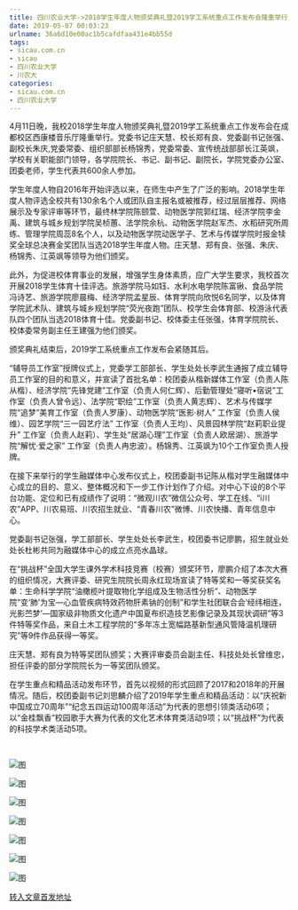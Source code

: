 ```yaml
---
title: 四川农业大学->2018学生年度人物颁奖典礼暨2019学工系统重点工作发布会隆重举行 | sicau.com.cn
date: 2019-05-07 00:03:23
urlname: 36a6d10e00ac1b5cafdfaa431e4bb55d
tags: 
- sicau.com.cn
- sicau
- 四川农业大学
- 川农大
categories:
- sicau.com.cn
- 四川农业大学
---
```


4月11日晚，我校2018学生年度人物颁奖典礼暨2019学工系统重点工作发布会在成都校区西康楼音乐厅隆重举行。党委书记庄天慧、校长郑有良、党委副书记张强、副校长朱庆,党委常委、组织部部长杨锦秀，党委常委、宣传统战部部长江英飒，学校有关职能部门领导，各学院院长、书记、副书记、副院长，学院党委办公室、团委老师，学生代表共600余人参加。

学生年度人物自2016年开始评选以来，在师生中产生了广泛的影响。2018学生年度人物评选全校共有130余名个人或团队自主报名或被推荐，经过层层推荐、网络展示及专家评审等环节，最终林学院陈颐萱、动物医学院郭红瑞、经济学院李金禹、建筑与城乡规划学院吴桢蕙、法学院余杭、动物医学院赵军杰、水稻研究所周练、管理学院周蕊8名个人，以及动物医学院动医学子、艺术与传媒学院时报金犊奖全球总决赛金奖团队当选2018学生年度人物。庄天慧、郑有良、张强、朱庆、杨锦秀、江英飒等领导为他们颁奖。

此外，为促进校体育事业的发展，增强学生身体素质，应广大学生要求，我校首次开展2018学生体育十佳评选。旅游学院马如钰、水利水电学院陈富锹、食品学院冯诗艺、旅游学院廖晨梅、经济学院孟星辰、体育学院向欣悦6名同学，以及体育学院武术队、建筑与城乡规划学院“荧光夜跑”团队、校学生会体育部、校游泳代表队四个团队当选2018体育十佳。党委副书记、校体委主任张强，体育学院院长、校体委常务副主任王建强为他们颁奖。

颁奖典礼结束后，2019学工系统重点工作发布会紧随其后。

“辅导员工作室”授牌仪式上，党委学工部部长、学生处处长李武生通报了成立辅导员工作室的目的和意义，并宣读了首批名单：校团委从楷新媒体工作室（负责人陈从楷）、经济学院“先锋党建”工作室（负责人何仁辉）、后勤管理处“寝听•宿说”工作室（负责人曾令远）、法学院“职绘”工作室（负责人黄志辉）、艺术与传媒学院“追梦”美育工作室（负责人罗康）、动物医学院“医影·树人” 工作室（负责人侯维）、园艺学院“三一园艺疗法” 工作室（负责人王均）、风景园林学院“赵莉职业提升” 工作室（负责人赵莉）、学生处“居湖心理”工作室（负责人欧居湖）、旅游学院“解忧·爱之家” 工作室（负责人冉忠波）。杨锦秀、江英飒为10个工作室负责人授牌。

在接下来举行的学生融媒体中心发布仪式上，校团委副书记陈从楷对学生融媒体中心成立的目的、意义、整体概况和下一步工作计划作了介绍。对中心下设的8个平台功能、定位和已有成绩作了说明：“微观川农”微信公众号、学工在线、“i川农”APP、川农易班、川农招生就业、“青春川农”微博、川农快播、青年信息中心。

党委副书记张强，学工部部长、学生处处长李武生，校团委书记廖鹏，招生就业处处长杜彬共同为融媒体中心的成立点亮水晶球。

在“挑战杯”全国大学生课外学术科技竞赛（校赛）颁奖环节，廖鹏介绍了本次大赛的组织情况，大赛评委、研究生院院长周永红现场宣读了特等奖和一等奖获奖名单：生命科学学院“油橄榄叶提取物化学组成及生物活性分析”、动物医学院“变‘肺’为宝—心血管疾病特效药物肝素钠的创制”和学生社团联合会‘经纬相连，光影苎梦’—国家级非物质文化遗产中国夏布织造技艺影像记录及其现状调研”等3件特等奖作品，来自土木工程学院的“多年冻土宽幅路基新型通风管降温机理研究”等9件作品获得一等奖。

庄天慧、郑有良为特等奖团队颁奖；大赛评审委员会副主任、科技处处长曾维忠，担任评委的部分学院院长为一等奖团队颁奖。

在学生重点和精品活动发布环节，首先以视频的形式回顾了2017和2018年的开展情况。随后，校团委副书记刘思麟介绍了2019年学生重点和精品活动：以“庆祝新中国成立70周年”“纪念五四运动100周年活动”为代表的思想引领类活动6项；以“金桂飘香”校园歌手大赛为代表的文化艺术体育类活动9项；以“挑战杯”为代表的科技学术类活动5项。

   

![图](https://news.sicau.edu.cn/__local/6/8E/B3/0C721765394F5E586D0C4EBFDB7_DFEB2F66_C4E7.jpg)

![图](https://news.sicau.edu.cn/__local/9/CA/87/62836854A720ED3B650128AFD28_62ACB305_11579.jpg)

![图](https://news.sicau.edu.cn/__local/D/71/6B/602CF81FE28AF36833BB8271713_4CB5B3E9_11EB0.jpg)

![图](https://news.sicau.edu.cn/__local/A/83/1D/F9EBD4A5897914B703CC4D8C3C1_DD186342_1182F.jpg)

![图](https://news.sicau.edu.cn/__local/E/D8/50/1AEC9A71DD0AA57FC7B866D716D_6DBA3088_F8FE.jpg)

![图](https://news.sicau.edu.cn/__local/2/04/A5/8A54C6DB605C58943FB506DD1FA_C5F07D62_110A8.jpg)

![图](https://news.sicau.edu.cn/__local/0/85/50/A522388E652C895D7CAD83856BD_B4D0731F_11773.jpg)

[转入文章首发地址](https://news.sicau.edu.cn/info/1135/50641.htm)